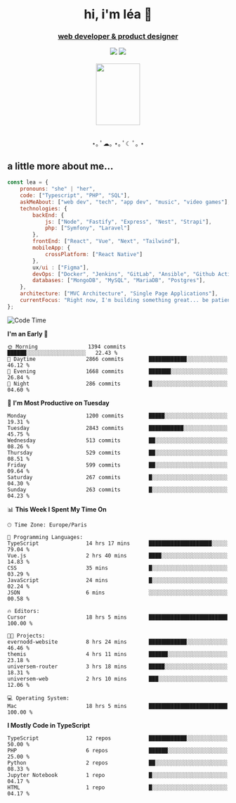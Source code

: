 <h1 align="center">hi, i'm léa 🌙</h1>
<h3 align="center"><ins>web developer & product designer</ins></h3>  
<div align="center">
  <a href="https://www.linkedin.com/in/lea-reiter22/"><img src="https://img.shields.io/badge/LinkedIn-0077B5?style=for-the-badge&logo=linkedin&logoColor=white"/></a>
  <a href="mailto:lea.reiter@outlook.fr"><img src="https://img.shields.io/badge/Contact-2A2A2A?style=for-the-badge&logo=minutemailer&logoColor=white"/></a>
</div>
<br>
  <div align="center">  <img src="https://github.com/xmnchild/xmnchild/blob/main/1702415560_StardewValleyHappyGreyCat.png" height="140" width="100"/>
</div>
<br>
  <p align="center">
                 ⋆｡ ﾟ☁︎｡ ⋆｡ ﾟ☾ ﾟ｡ ⋆
  </p>
  <h2>a little more about me...</h2>
  
```js
const lea = {
    pronouns: "she" | "her",
    code: ["Typescript", "PHP", "SQL"],
    askMeAbout: ["web dev", "tech", "app dev", "music", "video games"],
    technologies: {
        backEnd: {
            js: ["Node", "Fastify", "Express", "Nest", "Strapi"],
            php: ["Symfony", "Laravel"]
        },
        frontEnd: ["React", "Vue", "Next", "Tailwind"],
        mobileApp: {
            crossPlatform: ["React Native"]
        },
        ux/ui : ["Figma"],
        devOps: ["Docker", "Jenkins", "GitLab", "Ansible", "Github Actions"],
        databases: ["MongoDB", "MySQL", "MariaDB", "Postgres"],
    },
    architecture: ["MVC Architecture", "Single Page Applications"],
    currentFocus: "Right now, I'm building something great... be patient.",
};
```
<!--START_SECTION:waka-->
![Code Time](http://img.shields.io/badge/Code%20Time-459%20hrs%2021%20mins-blue)

**I'm an Early 🐤** 

```text
🌞 Morning                1394 commits        ██████░░░░░░░░░░░░░░░░░░░   22.43 % 
🌆 Daytime                2866 commits        ████████████░░░░░░░░░░░░░   46.12 % 
🌃 Evening                1668 commits        ███████░░░░░░░░░░░░░░░░░░   26.84 % 
🌙 Night                  286 commits         █░░░░░░░░░░░░░░░░░░░░░░░░   04.60 % 
```
📅 **I'm Most Productive on Tuesday** 

```text
Monday                   1200 commits        █████░░░░░░░░░░░░░░░░░░░░   19.31 % 
Tuesday                  2843 commits        ███████████░░░░░░░░░░░░░░   45.75 % 
Wednesday                513 commits         ██░░░░░░░░░░░░░░░░░░░░░░░   08.26 % 
Thursday                 529 commits         ██░░░░░░░░░░░░░░░░░░░░░░░   08.51 % 
Friday                   599 commits         ██░░░░░░░░░░░░░░░░░░░░░░░   09.64 % 
Saturday                 267 commits         █░░░░░░░░░░░░░░░░░░░░░░░░   04.30 % 
Sunday                   263 commits         █░░░░░░░░░░░░░░░░░░░░░░░░   04.23 % 
```


📊 **This Week I Spent My Time On** 

```text
🕑︎ Time Zone: Europe/Paris

💬 Programming Languages: 
TypeScript               14 hrs 17 mins      ████████████████████░░░░░   79.04 % 
Vue.js                   2 hrs 40 mins       ████░░░░░░░░░░░░░░░░░░░░░   14.83 % 
CSS                      35 mins             █░░░░░░░░░░░░░░░░░░░░░░░░   03.29 % 
JavaScript               24 mins             █░░░░░░░░░░░░░░░░░░░░░░░░   02.24 % 
JSON                     6 mins              ░░░░░░░░░░░░░░░░░░░░░░░░░   00.58 % 

🔥 Editors: 
Cursor                   18 hrs 5 mins       █████████████████████████   100.00 % 

🐱‍💻 Projects: 
evernodd-website         8 hrs 24 mins       ████████████░░░░░░░░░░░░░   46.46 % 
themis                   4 hrs 11 mins       ██████░░░░░░░░░░░░░░░░░░░   23.18 % 
universem-router         3 hrs 18 mins       █████░░░░░░░░░░░░░░░░░░░░   18.31 % 
universem-web            2 hrs 10 mins       ███░░░░░░░░░░░░░░░░░░░░░░   12.06 % 

💻 Operating System: 
Mac                      18 hrs 5 mins       █████████████████████████   100.00 % 
```

**I Mostly Code in TypeScript** 

```text
TypeScript               12 repos            ████████████░░░░░░░░░░░░░   50.00 % 
PHP                      6 repos             ██████░░░░░░░░░░░░░░░░░░░   25.00 % 
Python                   2 repos             ██░░░░░░░░░░░░░░░░░░░░░░░   08.33 % 
Jupyter Notebook         1 repo              █░░░░░░░░░░░░░░░░░░░░░░░░   04.17 % 
HTML                     1 repo              █░░░░░░░░░░░░░░░░░░░░░░░░   04.17 % 
```




<!--END_SECTION:waka-->
